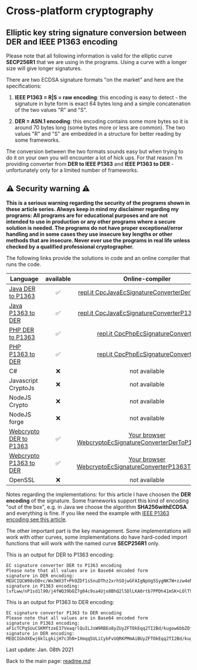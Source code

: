 # Cross-platform cryptography

## Elliptic key string signature conversion between DER and IEEE P1363  encoding

Please note that all following information is valid for the elliptic curve **SECP256R1** that we are using in the programs. Using a curve with a longer size will give longer signatures.

There are two ECDSA signature formats "on the market" and here are the specifications:

1. **IEEE P1363 = R|S = raw encoding**: this encoding is easy to detect - the signature in byte form is exact 64 bytes long and a simple concatenation of the two values "R" and "S".

2. **DER = ASN.1 encoding**: this encoding contains some more bytes so it is around 70 bytes long (some bytes more or less are common). The two values "R" and "S" are embedded in a structure for better reading by some frameworks. 

The conversion between the two formats sounds easy but when trying to do it on your own you will encounter a lot of hick ups. For that reason I'm providing converter from **DER to IEEE P1363** and **IEEE P1363 to DER** - unfortunately only for a limited number of frameworks.

## :warning: Security warning :warning:

**This is a serious warning regarding the security of the programs shown in these article series.  Always keep in mind my disclaimer regarding my programs: All programs are for educational purposes and are not intended to use in production or any other programs where a  secure solution is needed. The programs do not have proper exceptional/error handling and in some cases they use insecure key lengths or other methods that are insecure. Never ever use the programs in real life unless checked by a qualified professional cryptographer.**

The following links provide the solutions in code and an online compiler that runs the code.

| Language | available | Online-compiler
| ------ | :---: | :----: |
| [Java DER to P1363](EcSignatureConverter/EcSignatureConverterDerToP1363.java) | :white_check_mark: | [repl.it CpcJavaEcSignatureConverterDerToP1363](https://repl.it/@javacrypto/CpcJavaEcSignatureConvertDerToP1363#Main.java/)
| [Java P1363 to DER](EcSignatureConverter/EcSignatureConverterP1363ToDer.java) | :white_check_mark: | [repl.it CpcJavaEcSignatureConverterP1363ToDer](https://repl.it/@javacrypto/CpcJavaEcSignatureConvertP1363ToDer#Main.java/)
| [PHP DER to P1363](EcSignatureConverter/EcSignatureConverterDerToP1363.php) | :white_check_mark: | [repl.it CpcPhpEcSignatureConverter](https://repl.it/@javacrypto/CpcPhpEcSignatureConvertDerToP1363#main.php/)
| [PHP P1363 to DER](EcSignatureConverter/EcSignatureConverterP1363ToDer.php) | :white_check_mark: | [repl.it CpcPhpEcSignatureConverter](https://repl.it/@javacrypto/CpcPhpEcSignatureConvertP1363ToDer#main.php/)
| C# | :x: | not available
| Javascript CryptoJs | :x: | not available
| NodeJS Crypto | :x: | not available
| NodeJS forge | :x: | not available
| [Webcrypto DER to P1363](EcSignatureConverter/ecsignatureconverterdertop1363.html) | :white_check_mark: | [Your browser WebcryptoEcSignatureConverterDerToP1363.html](https://java-crypto.github.io/cross_platform_crypto/EcSignatureConverter/ecsignatureconverterdertop1363.html)
| [Webcrypto P1363 to DER](EcSignatureConverter/ecsignatureconverterp1363toder.html) | :white_check_mark: | [Your browser WebcryptoEcSignatureConverterP1363ToDer.html](https://java-crypto.github.io/cross_platform_crypto/EcSignatureConverter/ecsignatureconverterp1363toder.html)
| OpenSSL | :x: | not available

Notes regarding the implementations: for this article I have choosen the **DER encoding** of the signature. Some frameworks support this kind of encoding "out of the box", e.g. in Java we choose the algorithm **SHA256withECDSA** and everything is fine. If you like need the example with [IEEE P1363 encoding see this article](ecdsa_signature_ieee_p1363_string.md).

The other important part is the key management. Some implementations will work with other curves, some implementations do have hard-coded import functions that will work with the named curve **SECP256R1** only.

This is an output for DER to P1363 encoding:

```plaintext
EC signature converter DER to P1363 encoding
Please note that all values are in Base64 encoded form
signature in DER encoding:   MEUCIQCW98vDD+c/Wx3WX3T+Ph9ZDf1s5nuDThz2xrhSOjwGFAIgNpUg5SygNK7W+zzw4eNZkivizpU/UUXMMR2zPw2D7J4=
signature in P1363 encoding: lvfLww/nP1sd1l90/j4fWQ39bOZ7g04c9sa4Ujo8BhQ2lSDlLKA0rtb7PPDh41mSK+LOlT9RRcwxHbM/DYPsng==
```

This is an output for P1363 to DER encoding:

```plaintext
EC signature converter P1363 to DER encoding
Please note that all values are in Base64 encoded form
signature in P1363 encoding: aF1cTCPqSUuCSKMftzeE37VeaqrlQuILJsW9RBEo8yZUyZFTOkEqq2TI2Bd/kugow6bbZDfhtsB3QwbZ55aOmQ==
signature in DER encoding:   MEQCIGhdXEwj6klLgkijH7c3hN+1Xmqq5ULiCybFvUQRKPMmAiBUyZFTOkEqq2TI2Bd/kugow6bbZDfhtsB3QwbZ55aOmQ==
```

Last update: Jan. 08th 2021

Back to the main page: [readme.md](readme.md)
